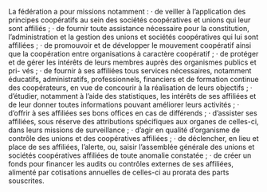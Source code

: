 La fédération a pour missions notamment :
· de veiller à l’application des principes coopératifs au sein des sociétés coopératives et
unions qui leur sont affiliés ;
· de fournir toute assistance nécessaire pour la constitution, l’administration et la gestion
des unions et sociétés coopératives qui lui sont affiliées ;
· de promouvoir et de développer le mouvement coopératif ainsi que la coopération entre
organisations à caractère coopératif ;
· de protéger et de gérer les intérêts de leurs membres auprès des organismes publics et pri-
vés ;
· de fournir à ses affiliées tous services nécessaires, notamment éducatifs, administratifs,
professionnels, financiers et de formation continue des coopérateurs, en vue de concourir à la réalisation de leurs objectifs ;
· d’étudier, notamment à l’aide des statistiques, les intérêts de ses affiliées et de leur donner
toutes informations pouvant améliorer leurs activités ;
· d’offrir à ses affiliées ses bons offices en cas de différends ;
· d’assister ses affiliées, sous réserve des attributions spécifiques aux organes de celles-ci,
dans leurs missions de surveillance ;
· d’agir en qualité d’organisme de contrôle des unions et des coopératives affiliées ;
· de déclencher, en lieu et place de ses affiliées, l’alerte, ou, saisir l’assemblée générale des
unions et sociétés coopératives affiliées de toute anomalie constatée ;
· de créer un fonds pour financer les audits ou contrôles externes de ses affiliées, alimenté
par cotisations annuelles de celles-ci au prorata des parts souscrites.